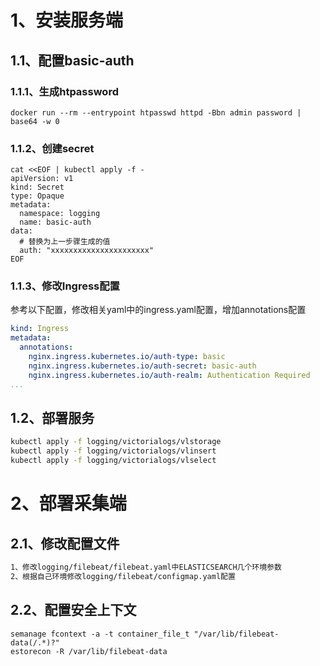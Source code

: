 # 1、安装服务端

## 1.1、配置basic-auth

### 1.1.1、生成htpassword

```shell
docker run --rm --entrypoint htpasswd httpd -Bbn admin password | base64 -w 0
```



### 1.1.2、创建secret

```shell
cat <<EOF | kubectl apply -f -
apiVersion: v1
kind: Secret
type: Opaque
metadata:
  namespace: logging
  name: basic-auth
data:
  # 替换为上一步骤生成的值
  auth: "xxxxxxxxxxxxxxxxxxxxxx"
EOF
```



### 1.1.3、修改Ingress配置

参考以下配置，修改相关yaml中的ingress.yaml配置，增加annotations配置

```yaml
kind: Ingress
metadata:
  annotations:
    nginx.ingress.kubernetes.io/auth-type: basic
    nginx.ingress.kubernetes.io/auth-secret: basic-auth
    nginx.ingress.kubernetes.io/auth-realm: Authentication Required
...
```





## 1.2、部署服务

```bash
kubectl apply -f logging/victorialogs/vlstorage
kubectl apply -f logging/victorialogs/vlinsert
kubectl apply -f logging/victorialogs/vlselect
```



# 2、部署采集端

## 2.1、修改配置文件

```bash
1、修改logging/filebeat/filebeat.yaml中ELASTICSEARCH几个环境参数
2、根据自己环境修改logging/filebeat/configmap.yaml配置
```



## 2.2、配置安全上下文

```shell
semanage fcontext -a -t container_file_t "/var/lib/filebeat-data(/.*)?"
estorecon -R /var/lib/filebeat-data
```

